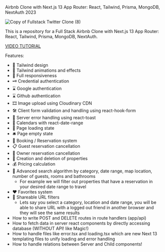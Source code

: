  Airbnb Clone with Next.js 13 App Router: React, Tailwind, Prisma, MongoDB, NextAuth 2023

![Copy of Fullstack Twitter Clone (8)](https://user-images.githubusercontent.com/23248726/229031522-64a49ad0-66f7-4ea8-94a8-f64a0bb56736.png)


This is a repository for a Full Stack Airbnb Clone with Next.js 13 App Router: React, Tailwind, Prisma, MongoDB, NextAuth.

[VIDEO TUTORIAL](https://youtu.be/c_-b_isI4vg)

Features:

- 🍟 Tailwind design
- 🎹 Tailwind animations and effects
- 🎯 Full responsiveness
- 🗝 Credential authentication
- ⌛️ Google authentication
- ⌛️ Github authentication
- 🎞 Image upload using Cloudinary CDN
- 🛠 Client form validation and handling using react-hook-form
- 🔨 Server error handling using react-toast
- 📅 Calendars with react-date-range
- 📱 Page loading state
-  🛎 Page empty state
- 🛁 Booking / Reservation system
- 📋 Guest reservation cancellation
- 📒 Owner reservation cancellation
- 📕 Creation and deletion of properties
- 💰 Pricing calculation
- 🔎 Advanced search algorithm by category, date range, map location, number of guests, rooms and bathrooms
    - For example we will filter out properties that have a reservation in your desired date range to travel
- ❤️ Favorites system
- 🎎 Shareable URL filters
    - Lets say you select a category, location and date range, you will be able to share URL with a logged out friend in another browser and they will see the same results
- How to write POST and DELETE routes in route handlers (app/api)
- How to fetch data in server react components by directly accessing database (WITHOUT API! like Magic!)
- How to handle files like error.tsx and loading.tsx which are new Next 13 templating files to unify loading and error handling
- How to handle relations between Server and Child components!
